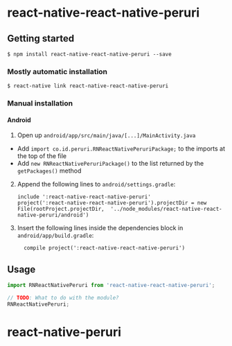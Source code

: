 
# react-native-react-native-peruri

## Getting started

`$ npm install react-native-react-native-peruri --save`

### Mostly automatic installation

`$ react-native link react-native-react-native-peruri`

### Manual installation


#### Android

1. Open up `android/app/src/main/java/[...]/MainActivity.java`
  - Add `import co.id.peruri.RNReactNativePeruriPackage;` to the imports at the top of the file
  - Add `new RNReactNativePeruriPackage()` to the list returned by the `getPackages()` method
2. Append the following lines to `android/settings.gradle`:
  	```
  	include ':react-native-react-native-peruri'
  	project(':react-native-react-native-peruri').projectDir = new File(rootProject.projectDir, 	'../node_modules/react-native-react-native-peruri/android')
  	```
3. Insert the following lines inside the dependencies block in `android/app/build.gradle`:
  	```
      compile project(':react-native-react-native-peruri')
  	```


## Usage
```javascript
import RNReactNativePeruri from 'react-native-react-native-peruri';

// TODO: What to do with the module?
RNReactNativePeruri;
```
  # react-native-peruri
